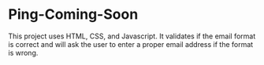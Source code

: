 # Ping-Coming-Soon
This project uses HTML, CSS, and Javascript. It validates if the email format is correct and will ask the user to enter a proper email address if the format is wrong.
